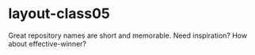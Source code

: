 # layout-class05
Great repository names are short and memorable. Need inspiration? How about effective-winner?
